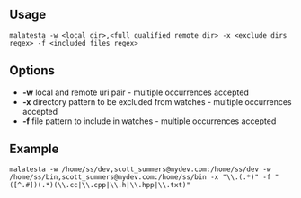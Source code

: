 Usage
-----

    malatesta -w <local dir>,<full qualified remote dir> -x <exclude dirs regex> -f <included files regex>

Options
-------

- **-w** local and remote uri pair - multiple occurrences accepted
- **-x** directory pattern to be excluded from watches - multiple occurrences accepted
- **-f** file pattern to include in watches - multiple occurrences accepted

Example
-------

    malatesta -w /home/ss/dev,scott_summers@mydev.com:/home/ss/dev -w /home/ss/bin,scott_summers@mydev.com:/home/ss/bin -x "\\.(.*)" -f "([^.#])(.*)(\\.cc|\\.cpp|\\.h|\\.hpp|\\.txt)"
